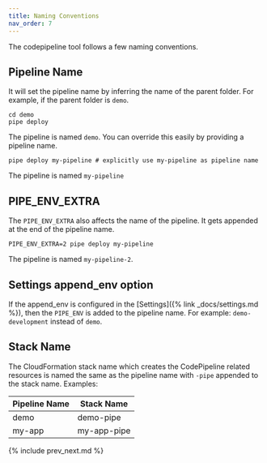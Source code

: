 ```yaml
---
title: Naming Conventions
nav_order: 7
---
```


The codepipeline tool follows a few naming conventions.

## Pipeline Name

It will set the pipeline name by inferring the name of the parent folder.  For example, if the parent folder is `demo`.

    cd demo
    pipe deploy

The pipeline is named `demo`. You can override this easily by providing a pipeline name.

    pipe deploy my-pipeline # explicitly use my-pipeline as pipeline name

The pipeline is named `my-pipeline`

## PIPE_ENV_EXTRA

The `PIPE_ENV_EXTRA` also affects the name of the pipeline.  It gets appended at the end of the pipeline name.

    PIPE_ENV_EXTRA=2 pipe deploy my-pipeline

The pipeline is named `my-pipeline-2`.

## Settings append_env option

If the append_env is configured in the [Settings]({% link _docs/settings.md %}), then the `PIPE_ENV` is added to the pipeline name. For example: `demo-development` instead of `demo`.

## Stack Name

The CloudFormation stack name which creates the CodePipeline related resources is named the same as the pipeline name with `-pipe` appended to the stack name. Examples:

Pipeline Name | Stack Name
--- | ---
demo | demo-pipe
my-app | my-app-pipe

{% include prev_next.md %}